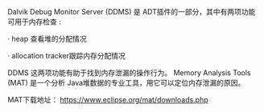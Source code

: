 
Dalvik Debug Monitor Server (DDMS) 是 ADT插件的一部分，其中有两项功能可用于内存检查 :

·    heap 查看堆的分配情况

·    allocation tracker跟踪内存分配情况

DDMS 这两项功能有助于找到内存泄漏的操作行为。
Memory Analysis Tools (MAT) 是一个分析 Java堆数据的专业工具，用它可以定位内存泄漏的原因。


MAT下载地址：
https://www.eclipse.org/mat/downloads.php